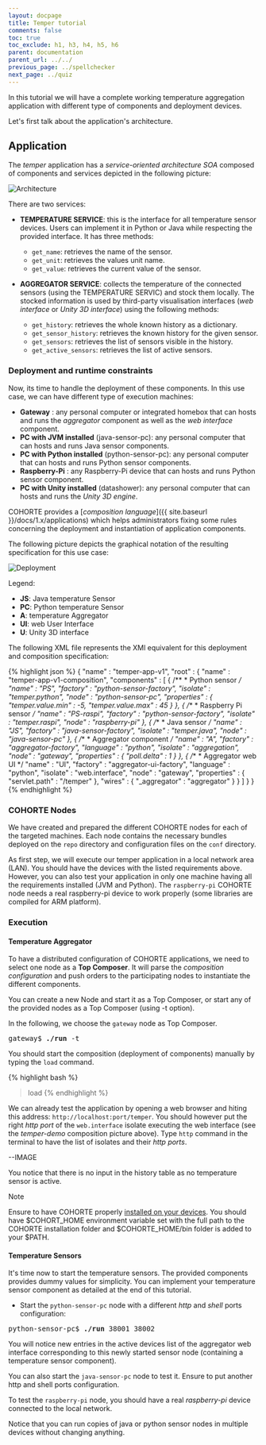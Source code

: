 ```yaml
---
layout: docpage
title: Temper tutorial
comments: false
toc: true
toc_exclude: h1, h3, h4, h5, h6
parent: documentation
parent_url: ../../
previous_page: ../spellchecker
next_page: ../quiz
---
```



In this tutorial we will have a complete working temperature aggregation application with different type of components and deployment devices.

Let's first talk about the application's architecture.

## Application

The *temper* application has a *service-oriented architecture SOA* composed of components and services depicted in the following picture:

![Architecture](temper-img-1.png)

There are two services:

* **TEMPERATURE SERVICE**: this is the interface for all temperature sensor devices. Users can implement it in Python or Java while respecting the provided interface. It has three methods:
  * `get_name`: retrieves the name of the sensor.
  * `get_unit`: retrieves the values unit name.
  * `get_value`: retrieves the current value of the sensor.

* **AGGREGATOR SERVICE**: collects the temperature of the connected sensors (using the TEMPERATURE SERVIC) and stock them locally. The stocked information is used by third-party visualisation interfaces (*web interface* or *Unity 3D interface*) using the following methods:
  * `get_history`: retrieves the whole known history as a dictionary.
  * `get_sensor_history`: retrieves the known history for the given sensor.
  * `get_sensors`: retrieves the list of sensors visible in the history.
  * `get_active_sensors`: retrieves the list of active sensors.

### Deployment and runtime constraints

Now, its time to handle the deployment of these components. In this use case, we can have different type of execution machines:

* **Gateway** : any personal computer or integrated homebox that can hosts and runs the *aggregator* component as well as the *web interface* component.
* **PC with JVM installed** (java-sensor-pc): any personal computer that can hosts and runs  Java sensor components.
* **PC with Python installed** (python-sensor-pc): any personal computer that can hosts and runs Python sensor components.
* **Raspberry-Pi** : any Raspberry-Pi device that can hosts and runs Python sensor component.
* **PC with Unity installed** (datashower): any personal computer that can hosts and runs the *Unity 3D engine*. 

COHORTE provides a [*composition language*]({{ site.baseurl }}/docs/1.x/applications) which helps administrators fixing some rules concerning the deployment and instantiation of application components. 

The following picture depicts the graphical notation of the resulting specification for this use case:

![Deployment](temper-img-2.png)

Legend:

* **JS**: Java temperature Sensor
* **PC**: Python temperature Sensor
* **A**: temperature Aggregator 
* **UI**: web User Interface
* **U**: Unity 3D interface 

The following XML file represents the XMl equivalent for this deployment and composition specification:

{% highlight json %}
{
	"name" : "temper-app-v1",
	"root" : {
		"name" : "temper-app-v1-composition",
		"components" : [ 
			{
			/**
			 * Python sensor
			 */
			"name" : "PS",
			"factory" : "python-sensor-factory",
			"isolate" : "temper.python",
			"node" : "python-sensor-pc",
			"properties" : {
				"temper.value.min" : -5,
				"temper.value.max" : 45
			}
		}, {
			/**
			 * Raspberry Pi sensor
			 */
			"name" : "PS-raspi",
			"factory" : "python-sensor-factory",
			"isolate" : "temper.raspi",
			"node" : "raspberry-pi"
		}, {
			/**
			 * Java sensor
			 */
			"name" : "JS",
			"factory" : "java-sensor-factory",
			"isolate" : "temper.java",
			"node" : "java-sensor-pc"
		}, {
			/**
			 * Aggregator component
			 */
			"name" : "A",
			"factory" : "aggregator-factory",
			"language" : "python",
			"isolate" : "aggregation",
			"node" : "gateway",
			"properties" : {
				"poll.delta" : 1
			}
		}, {
			/**
			 * Aggregator web UI
			 */
			"name" : "UI",
			"factory" : "aggregator-ui-factory",
			"language" : "python",
			"isolate" : "web.interface",
			"node" : "gateway",
			"properties" : {
				"servlet.path" : "/temper"
			},
			"wires" : {
				"_aggregator" : "aggregator"
			}
		}
		]
	}
}
{% endhighlight %}


### COHORTE Nodes

We have created and prepared the different COHORTE nodes for each of the targeted machines. Each node contains the necessary bundles deployed on the `repo` directory and configuration files on the `conf` directory.

<p>
<div id="download_temper_snapshot"></div> 
</p>

As first step, we will execute our temper application in a local network area (LAN). You should have the devices with the listed requirements above. However, you can also test your application in only one machine having all the requirements installed (JVM and Python). The `raspberry-pi` COHORTE node needs a real raspberry-pi device to work properly (some libraries are compiled for ARM platform).

### Execution

#### Temperature Aggregator

To have a distributed configuration of COHORTE applications, we need to select one node as a **Top Composer**. It will parse the *composition configuration* and push orders to the participating nodes to instantiate the different components. 

You can create a new Node and start it as a Top Composer, or start any of the provided nodes as a Top Composer (using -t option). 

In the following, we choose the `gateway` node as Top Composer.

<pre>
gateway$ <b>./run</b> -t
</pre>

You should start the composition (deployment of components) manually by typing the `load` command.

{% highlight bash %}
> load
{% endhighlight %}

We can already test the application by opening a web browser and hiting this address: `http://localhost:port/temper`. You should however put the right *http port* of the `web.interface` isolate executing the web interface (see the *temper-demo* composition picture above). Type `http` command in the terminal to have the list of isolates and their *http ports*.

--IMAGE

You notice that there is no input in the history table as no temperature sensor is active.

<div class="note">
<span class="note-title">Note</span>
<p class="note-content">
Ensure to have COHORTE properly <a href="{{ site.baseurl }}/docs/1.x/setup">installed on your devices</a>. You should have $COHORT_HOME environment variable set with the full path to the COHORTE installation folder and $COHORTE_HOME/bin folder is added to your $PATH. 
</p>
</div>

#### Temperature Sensors

It's time now to start the temperature sensors. The provided components provides dummy values for simplicity. You can implement your temperature sensor component as detailed at the end of this tutorial.

* Start the `python-sensor-pc` node with a different *http* and *shell* ports configuration:

<pre>
python-sensor-pc$ <b>./run</b> 38001 38002 
</pre>

You will notice new entries in the active devices list of the aggregator web interface corresponding to this newly started sensor node (containing a temperature sensor component).

You can also start the `java-sensor-pc` node to test it. Ensure to put another http and shell ports configuration.

To test the `raspberry-pi` node, you should have a real *raspberry-pi* device connected to the local network. 

Notice that you can run copies of java or python sensor nodes in multiple devices without changing anything. 


<script>
    function loadLatestSnapshots() {
        $.getJSON( "http://cohorte.github.io/latest_demos_temper.json", function( data ) {            
            frame1 = "<a class='btn' href='" + data["snapshots"]["temper-distribution"]["files"]["zip"] + "'>temper-distribution.zip</a>";                      
            $('#download_temper_snapshot').html(frame1);            
        });
    }
    $(document).ready(function() {        
        loadLatestSnapshots();
    });
</script>
